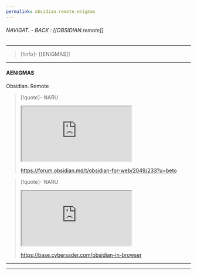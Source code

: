 ```yaml
---
permalink: obsidian.remote.enigmas
---
```


###### NAVIGAT.  - BACK : [[OBSIDIAN.remote]]
---
>[!info]- [[ENIGMAS]]
---
#### AENIGMAS





Obsidian. Remote
>[!quote]- NARU 
><iframe allowfullscreen allow="accelerometer; autoplay; clipboard-write; encrypted-media; gyroscope; picture-in-picture" src="https://forum.obsidian.md/t/obsidian-for-web/2049/233?u=beto" class="iframe-container iframe-generic"> </iframe> 
> 
>https://forum.obsidian.md/t/obsidian-for-web/2049/233?u=beto


>[!quote]- NARU 
><iframe allowfullscreen allow="accelerometer; autoplay; clipboard-write; encrypted-media; gyroscope; picture-in-picture" src="https://base.cybersader.com/obsidian-in-browser" class="iframe-container iframe-generic"> </iframe> 
> 
>https://base.cybersader.com/obsidian-in-browser
------

------

